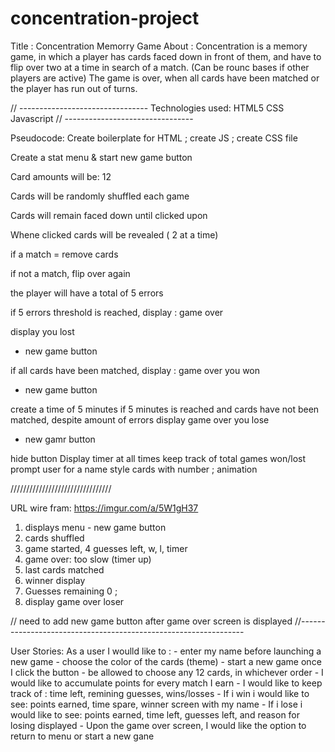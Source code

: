 # concentration-project
Title : Concentration Memorry Game 
About : Concentration is a memory game, in which a player has cards faced down in front of them, and have to flip over two at a time in search of a match. (Can be rounc bases if other players are active) The game is over, when all cards have been matched or the player has run out of turns.

// --------------------------------
Technologies used:
HTML5
CSS
Javascript 
// --------------------------------

Pseudocode:
Create boilerplate for HTML ; create JS ; create CSS file

Create a stat menu & start new game button

Card amounts will be: 12

Cards will be randomly shuffled each game

Cards will remain faced down until clicked upon 

Whene clicked cards will be revealed ( 2 at a time)

if a match = remove cards

if not a match, flip over again

the player will have a total of 5 errors

if 5 errors threshold is reached, display : game over

display you lost 
- new game button

if all cards have been matched, display : game over you won
- new game button

create a time of 5 minutes
if 5 minutes is reached and cards have not been matched, despite amount of errors display game over you lose 
- new gamr button

hide button
Display timer at all times
keep track of total games won/lost
prompt user for a name 
style cards with number ; animation

////////////////////////////////

URL wire fram: https://imgur.com/a/5W1gH37

1. displays menu - new game button
2. cards shuffled
3. game started, 4 guesses left, w, l, timer
4. game over: too slow (timer up)
5. last cards matched
6. winner display
7. Guesses remaining 0 ; 
8. display game over loser

// need to add new game button after game over screen is displayed
//----------------------------------------------------------------

User Stories:
As a user I woulld like to :
    - enter my name before launching a new game
    - choose the color of the cards (theme)
    - start a new game once I click the button
    - be allowed to choose any 12 cards, in whichever order
    - I would like to accumulate points for every match I earn
    - I would like to keep track of : time left, remining guesses, wins/losses
    - If i win i would like to see: points earned, time spare, winner screen with my name
    - If i lose i would like to see: points earned, time left, guesses left, and reason for losing displayed
    - Upon the game over screen, I would like the option to return to menu or start a new gane 

